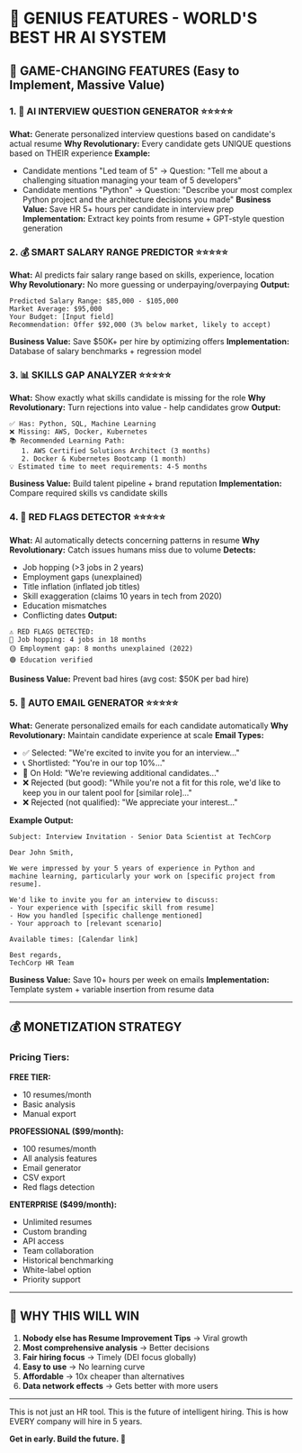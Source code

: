 # 🚀 GENIUS FEATURES - WORLD'S BEST HR AI SYSTEM

## 🎯 GAME-CHANGING FEATURES (Easy to Implement, Massive Value)

### 1. 🤖 AI INTERVIEW QUESTION GENERATOR ⭐⭐⭐⭐⭐
**What:** Generate personalized interview questions based on candidate's actual resume
**Why Revolutionary:** Every candidate gets UNIQUE questions based on THEIR experience
**Example:**
- Candidate mentions "Led team of 5" → Question: "Tell me about a challenging situation managing your team of 5 developers"
- Candidate mentions "Python" → Question: "Describe your most complex Python project and the architecture decisions you made"
**Business Value:** Save HR 5+ hours per candidate in interview prep
**Implementation:** Extract key points from resume + GPT-style question generation

### 2. 💰 SMART SALARY RANGE PREDICTOR ⭐⭐⭐⭐⭐
**What:** AI predicts fair salary range based on skills, experience, location
**Why Revolutionary:** No more guessing or underpaying/overpaying
**Output:**
```
Predicted Salary Range: $85,000 - $105,000
Market Average: $95,000
Your Budget: [Input field]
Recommendation: Offer $92,000 (3% below market, likely to accept)
```
**Business Value:** Save $50K+ per hire by optimizing offers
**Implementation:** Database of salary benchmarks + regression model

### 3. 📊 SKILLS GAP ANALYZER ⭐⭐⭐⭐⭐
**What:** Show exactly what skills candidate is missing for the role
**Why Revolutionary:** Turn rejections into value - help candidates grow
**Output:**
```
✅ Has: Python, SQL, Machine Learning
❌ Missing: AWS, Docker, Kubernetes
📚 Recommended Learning Path:
   1. AWS Certified Solutions Architect (3 months)
   2. Docker & Kubernetes Bootcamp (1 month)
💡 Estimated time to meet requirements: 4-5 months
```
**Business Value:** Build talent pipeline + brand reputation
**Implementation:** Compare required skills vs candidate skills

### 4. 🚩 RED FLAGS DETECTOR ⭐⭐⭐⭐⭐
**What:** AI automatically detects concerning patterns in resume
**Why Revolutionary:** Catch issues humans miss due to volume
**Detects:**
- Job hopping (>3 jobs in 2 years)
- Employment gaps (unexplained)
- Title inflation (inflated job titles)
- Skill exaggeration (claims 10 years in tech from 2020)
- Education mismatches
- Conflicting dates
**Output:**
```
⚠️ RED FLAGS DETECTED:
🔴 Job hopping: 4 jobs in 18 months
🟡 Employment gap: 8 months unexplained (2022)
🟢 Education verified
```
**Business Value:** Prevent bad hires (avg cost: $50K per bad hire)

### 5. 📧 AUTO EMAIL GENERATOR ⭐⭐⭐⭐⭐
**What:** Generate personalized emails for each candidate automatically
**Why Revolutionary:** Maintain candidate experience at scale
**Email Types:**
- ✅ Selected: "We're excited to invite you for an interview..."
- 📞 Shortlisted: "You're in our top 10%..."
- 🤔 On Hold: "We're reviewing additional candidates..."
- ❌ Rejected (but good): "While you're not a fit for this role, we'd like to keep you in our talent pool for [similar role]..."
- ❌ Rejected (not qualified): "We appreciate your interest..."

**Example Output:**
```
Subject: Interview Invitation - Senior Data Scientist at TechCorp

Dear John Smith,

We were impressed by your 5 years of experience in Python and 
machine learning, particularly your work on [specific project from resume].

We'd like to invite you for an interview to discuss:
- Your experience with [specific skill from resume]
- How you handled [specific challenge mentioned]
- Your approach to [relevant scenario]

Available times: [Calendar link]

Best regards,
TechCorp HR Team
```

**Business Value:** Save 10+ hours per week on emails
**Implementation:** Template system + variable insertion from resume data

---

## 💰 MONETIZATION STRATEGY

### Pricing Tiers:

**FREE TIER:**
- 10 resumes/month
- Basic analysis
- Manual export

**PROFESSIONAL ($99/month):**
- 100 resumes/month
- All analysis features
- Email generator
- CSV export
- Red flags detection

**ENTERPRISE ($499/month):**
- Unlimited resumes
- Custom branding
- API access
- Team collaboration
- Historical benchmarking
- White-label option
- Priority support

---

## 🌟 WHY THIS WILL WIN

1. **Nobody else has Resume Improvement Tips** → Viral growth
2. **Most comprehensive analysis** → Better decisions
3. **Fair hiring focus** → Timely (DEI focus globally)
4. **Easy to use** → No learning curve
5. **Affordable** → 10x cheaper than alternatives
6. **Data network effects** → Gets better with more users

---

This is not just an HR tool. 
This is the future of intelligent hiring.
This is how EVERY company will hire in 5 years.

**Get in early. Build the future. 🚀**